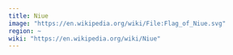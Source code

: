 ```yaml
---
title: Niue
image: "https://en.wikipedia.org/wiki/File:Flag_of_Niue.svg"
region: ~
wiki: "https://en.wikipedia.org/wiki/Niue"
---
```

